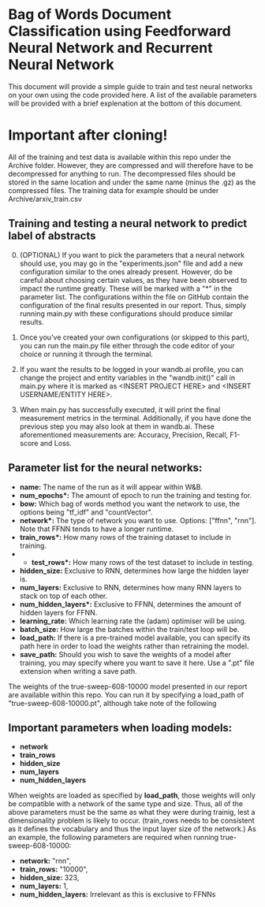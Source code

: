 # Bag of Words Document Classification using Feedforward Neural Network and Recurrent Neural Network

This document will provide a simple guide to train and test neural networks on your own using the code provided here. A list of the available parameters will be provided with a brief explenation at the bottom of this document.

# Important after cloning!

All of the training and test data is available within this repo under the Archive folder. However, they are compressed and will therefore have to be decompressed for anything to run. The decompressed files should be stored in the same location and under the same name (minus the .gz) as the compressed files. The training data for example should be under Archive/arxiv_train.csv

## Training and testing a neural network to predict label of abstracts

0. (OPTIONAL) If you want to pick the parameters that a neural network should use, you may go in the "experiments.json" file and add a new configuration similar to the ones already present. However, do be careful about choosing certain values, as they have been observed to impact the runtime greatly. These will be marked with a "*" in the parameter list. The configurations within the file on GitHub contain the configuration of the final results presented in our report. Thus, simply running main.py with these configurations should produce similar results. 

1. Once you've created your own configurations (or skipped to this part), you can run the main.py file either through the code editor of your choice or running it through the terminal.

2. If you want the results to be logged in your wandb.ai profile, you can change the project and entity variables in the "wandb.init()" call in main.py where it is marked as \<INSERT PROJECT HERE\> and \<INSERT USERNAME/ENTITY HERE\>. 

3. When main.py has successfully executed, it will print the final measurement metrics in the terminal. Additionally, if you have done the previous step you may also look at them in wandb.ai. These aforementioned measurements are: Accuracy, Precision, Recall, F1-score and Loss.

## Parameter list for the neural networks:

* **name:** The name of the run as it will appear within W&B.
* **num_epochs\*:** The amount of epoch to run the training and testing for.
* **bow:** Which bag of words method you want the network to use, the options being "tf_idf" and "countVector".
* **network\*:** The type of network you want to use. Options: ["ffnn", "rnn"]. Note that FFNN tends to have a longer runtime.
* **train_rows\*:** How many rows of the training dataset to include in training.
* * **test_rows\*:** How many rows of the test dataset to include in testing.
* **hidden_size:** Exclusive to RNN, determines how large the hidden layer is.
* **num_layers:** Exclusive to RNN, determines how many RNN layers to stack on top of each other.
* **num_hidden_layers\*:** Exclusive to FFNN, determines the amount of hidden layers for FFNN.
* **learning_rate:** Which learning rate the (adam) optimiser will be using.
* **batch_size:** How large the batches within the train/test loop will be.
* **load_path:** If there is a pre-trained model available, you can specify its path here in order to load the weights rather than retraining the model. 
* **save_path:** Should you wish to save the weights of a model after training, you may specify where you want to save it here. Use a ".pt" file extension when writing a save path.

The weights of the true-sweep-608-10000 model presented in our report are available within this repo. You can run it by specifying a load_path of "true-sweep-608-10000.pt", although take note of the following

## Important parameters when loading models:

* **network**
* **train_rows**
* **hidden_size**
* **num_layers**
* **num_hidden_layers**

When weights are loaded as specified by **load_path**, those weights will only be compatible with a network of the same type and size. Thus, all of the above parameters must be the same as what they were during trainig, lest a dimensionality problem is likely to occur. (train_rows needs to be consistent as it defines the vocabulary and thus the input layer size of the network.) As an example, the following parameters are required when running true-sweep-608-10000:

* **network:** "rnn",
* **train_rows:** "10000",
* **hidden_size:** 323,
* **num_layers:** 1,
* **num_hidden_layers:** Irrelevant as this is exclusive to FFNNs


